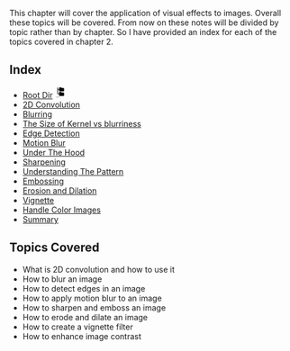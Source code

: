 This chapter will cover the application of visual effects to images. Overall these topics will be covered. From now on these notes will be divided by topic rather than by chapter. So I have provided an index for each of the topics covered in chapter 2.

## Index 

- [Root Dir](Index.md) <img src="Assets/root.png" alt="Root Dir Folder" style="width:20px;height:20px;">
- [2D Convolution](2D_Convolution.md)
- [Blurring](Blurring.md)
- [The Size of Kernel vs blurriness](kernel.md)
- [Edge Detection](Edge_Detection.md)
- [Motion Blur](Motion_Blur.md)
- [Under The Hood](Under_The_Hood.md)
- [Sharpening](sharpening.md)
- [Understanding The Pattern](Understanding_Pattern.md)
- [Embossing](Embossing.md)
- [Erosion and Dilation](Erosion.md)
- [Vignette](vingnette.md)
- [Handle Color Images](color_img.md)
- [Summary](Summary.md)

## Topics Covered

- What is 2D convolution and how to use it
- How to blur an image
- How to detect edges in an image
- How to apply motion blur to an image
- How to sharpen and emboss an image
- How to erode and dilate an image
- How to create a vignette filter
- How to enhance image contrast

